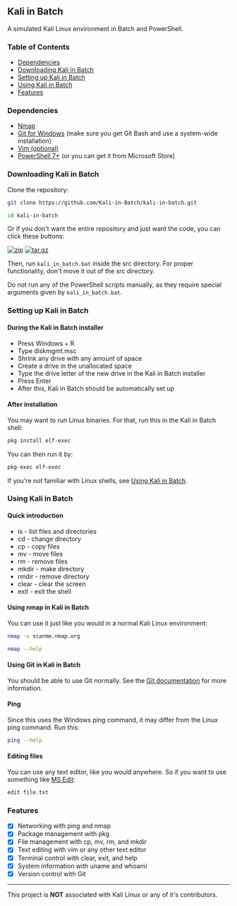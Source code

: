 ## Kali in Batch

A simulated Kali Linux environment in Batch and PowerShell.

### Table of Contents
- [Dependencies](#dependencies)
- [Downloading Kali in Batch](#downloading-kali-in-batch)
- [Setting up Kali in Batch](#setting-up-kali-in-batch)
- [Using Kali in Batch](#using-kali-in-batch)
- [Features](#features)

### Dependencies

- [Nmap](https://nmap.org/)
- [Git for Windows](https://git-scm.com/download/win) (make sure you get Git Bash and use a system-wide installation)
- [Vim (optional)](https://www.vim.org/download.php)
- [PowerShell 7+](https://github.com/PowerShell/PowerShell/releases) (or you can get it from Microsoft Store)

### Downloading Kali in Batch

Clone the repository:
```bash
git clone https://github.com/Kali-in-Batch/kali-in-batch.git
```
```bash	
cd kali-in-batch
```
Or if you don't want the entire repository and just want the code, you can click these buttons:

[![zip](https://img.shields.io/badge/kali__in__batch.zip-blue?style=for-the-badge&logo=github)](https://github.com/Kali-in-Batch/kali-in-batch/releases/latest/download/kali_in_batch.zip)
[![tar.gz](https://img.shields.io/badge/kali__in__batch.tar.gz-green?style=for-the-badge&logo=github)](https://github.com/Kali-in-Batch/kali-in-batch/releases/latest/download/kali_in_batch.tar.gz)

Then, run `kali_in_batch.bat` inside the src directory. For proper functionality, don't move it out of the src directory.

Do not run any of the PowerShell scripts manually, as they require special arguments given by `kali_in_batch.bat`.

### Setting up Kali in Batch

#### During the Kali in Batch installer

- Press Windows + R
- Type diskmgmt.msc
- Shrink any drive with any amount of space
- Create a drive in the unallocated space
- Type the drive letter of the new drive in the Kali in Batch installer
- Press Enter
- After this, Kali in Batch should be automatically set up

#### After installation

You may want to run Linux binaries. For that, run this in the Kali in Batch shell:
```bash
pkg install elf-exec
```
You can then run it by:
```bash
pkg-exec elf-exec
```
If you're not familiar with Linux shells, see [Using Kali in Batch](#using-kali-in-batch).

### Using Kali in Batch

#### Quick introduction

- ls - list files and directories
- cd - change directory
- cp - copy files
- mv - move files
- rm - remove files
- mkdir - make directory
- rmdir - remove directory
- clear - clear the screen
- exit - exit the shell

#### Using nmap in Kali in Batch

You can use it just like you would in a normal Kali Linux environment:
```bash	
nmap -v scanme.nmap.org
```
```bash
nmap --help
```
#### Using Git in Kali in Batch

You should be able to use Git normally. See the [Git documentation](https://git-scm.com/doc) for more information.


#### Ping

Since this uses the Windows ping command, it may differ from the Linux ping command.
Run this:
```bash
ping --help
```

#### Editing files

You can use any text editor, like you would anywhere. So if you want to use something like [MS Edit](https://github.com/microsoft/edit):

```bash
edit file.txt
```

### Features

- [x] Networking with ping and nmap
- [x] Package management with pkg
- [x] File management with cp, mv, rm, and mkdir
- [x] Text editing with vim or any other text editor
- [x] Terminal control with clear, exit, and help
- [x] System information with uname and whoami
- [x] Version control with Git

---

This project is **NOT** associated with Kali Linux or any of it's contributors.
